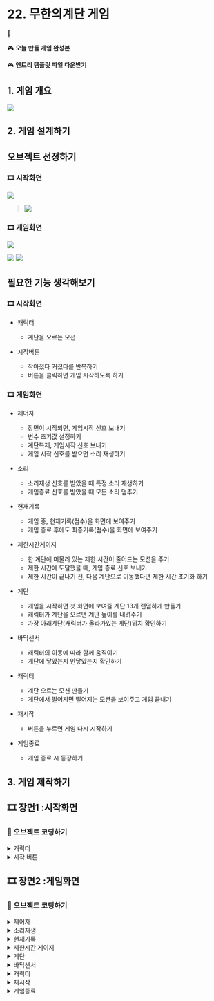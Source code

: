 # 22. 무한의계단 게임 

🚩 

🎮  **오늘 만들 게임 완성본**   
[]() 

🎮  **엔트리 템플릿 파일 다운받기**   
[]()

## 1. 게임 개요
![](img/22_무한의계단/0.gif)

## 2. 게임 설계하기

## 오브젝트 선정하기 

### 🎞️ 시작화면 
![](img/22_무한의계단/34.png)

> ![](img/22_무한의계단/31.png)

### 🎞️ 게임화면 
![](img/22_무한의계단/35.png)

![](img/22_무한의계단/32.png)
![](img/22_무한의계단/33.png)

  
## 필요한 기능 생각해보기

### 🎞️ 시작화면 

- 캐릭터
  - 계단을 오르는 모션 

- 시작버튼 
  - 작아졌다 커졌다를 반복하기
  - 버튼을 클릭하면 게임 시작하도록 하기


### 🎞️ 게임화면 

- 제어자    
  - 장면이 시작되면, 게임시작 신호 보내기
  - 변수 초기값 설정하기 
  - 계단복제, 게임시작 신호 보내기 
  - 게임 시작 신호를 받으면 소리 재생하기 
  
- 소리
  - 소리재생 신호를 받았을 때 특정 소리 재생하기
  - 게임종료 신호를 받았을 때 모든 소리 멈추기 
  
- 현재기록 
  - 게임 중, 현재기록(점수)을 화면에 보여주기 
  - 게임 종료 후에도 최종기록(점수)을 화면에 보여주기 
  
- 제한시간게이지 
  - 한 계단에 머물러 있는 제한 시간이 줄어드는 모션을 주기 
  - 제한 시간에 도달했을 때, 게임 종료 신호 보내기 
  - 제한 시간이 끝나기 전, 다음 계단으로 이동했다면 제한 시간 초기화 하기 
  
- 계단
  - 게임을 시작하면 첫 화면에 보여줄 계단 13개 랜덤하게 만들기
  - 캐릭터가 계단을 오르면 계단 높이를 내려주기 
  - 가장 아래계단(캐릭터가 올라가있는 계단)위치 확인하기
  
- 바닥센서 
  - 캐릭터의 이동에 따라 함께 움직이기
  - 계단에 닿았는지 안닿았는지 확인하기 
  
- 캐릭터  
  - 계단 오르는 모션 만들기
  - 계단에서 떨어지면 떨어지는 모션을 보여주고 게임 끝내기 
  
- 재시작 
  - 버튼을 누르면 게임 다시 시작하기 
  
- 게임종료 
  - 게임 종료 시 등장하기 


## 3. 게임 제작하기

## 🎞️ 장면1 :시작화면 

### 🧩 오브젝트 코딩하기

<details>
<summary> 캐릭터 </summary>

![](img/22_무한의계단/4.png)


![](img/22_무한의계단/1.png)


</details>

<details>
<summary> 시작 버튼 </summary>

![](img/22_무한의계단/5.png)

![](img/22_무한의계단/2.png)

![](img/22_무한의계단/3.png)


</details>


## 🎞️ 장면2 :게임화면 


### 🧩 오브젝트 코딩하기

<details>
<summary> 제어자 </summary>

![](img/22_무한의계단/6.png)

![](img/22_무한의계단/8.png)

![](img/22_무한의계단/9.png)


</details>



<details>
<summary> 소리재생 </summary>

![](img/22_무한의계단/10.png)

![](img/22_무한의계단/11.png)


</details>

<details>

<summary> 현재기록 </summary>

![](img/22_무한의계단/13.png)

![](img/22_무한의계단/12.png)





</details>

<details>

<summary> 제한시간 게이지 </summary>

![](img/22_무한의계단/14.png)

![](img/22_무한의계단/15.png)



</details>

<details>

<summary> 계단 </summary>

![](img/22_무한의계단/16.png)

![](img/22_무한의계단/17.png)

![](img/22_무한의계단/18.png)

![](img/22_무한의계단/19.png)

</details>


<details>

<summary> 바닥센서 </summary>

![](img/22_무한의계단/20.png)


</details>

<details>

<summary> 캐릭터 </summary>

![](img/22_무한의계단/21.png)

![](img/22_무한의계단/22.png)

![](img/22_무한의계단/23.png)

![](img/22_무한의계단/24.png)

![](img/22_무한의계단/25.png)

</details>

<details>

<summary> 재시작 </summary>

![](img/22_무한의계단/26.png)

![](img/22_무한의계단/27.png) 

![](img/22_무한의계단/28.png)


</details>

<details>

<summary> 게임종료 </summary>

![](img/22_무한의계단/29.png)

![](img/22_무한의계단/30.png)


</details>

